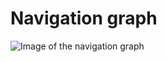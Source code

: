 # Navigation graph
![Image of the navigation graph](https://github.com/t3chkid/Musify/blob/main/screenshots/navigation-illustration.png)
